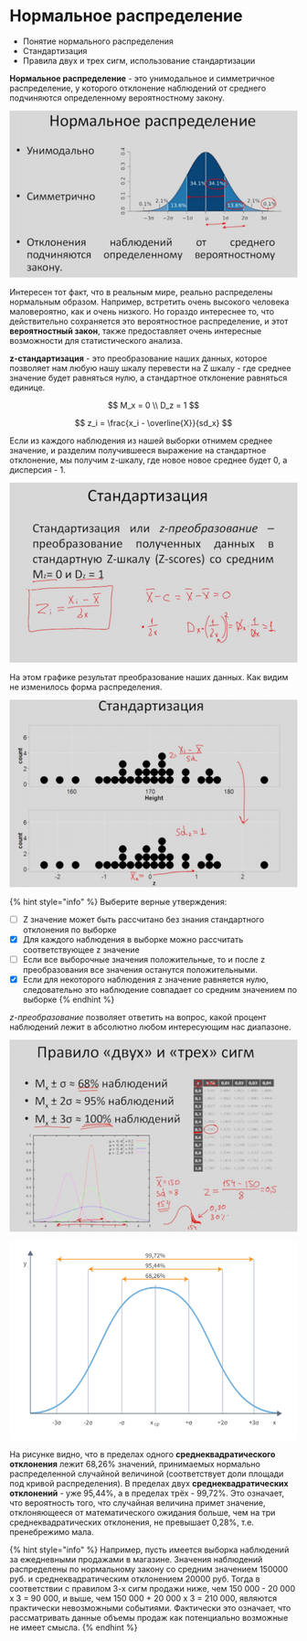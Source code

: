 # Нормальное распределение

* Понятие нормального распределения
* Стандартизация
* Правила двух и трех сигм, использование стандартизации

**Нормальное распределение** - это унимодальное и симметричное распределение, у которого отклонение наблюдений от среднего подчиняются определенному вероятностному закону.

![&#x41D;&#x43E;&#x440;&#x43C;&#x430;&#x43B;&#x44C;&#x43D;&#x43E;&#x435; &#x440;&#x430;&#x441;&#x43F;&#x440;&#x435;&#x434;&#x435;&#x43B;&#x435;&#x43D;&#x438;&#x435;](../.gitbook/assets/image%20%283%29.png)

Интересен тот факт, что в реальным мире, реально распределены нормальным образом. Например, встретить очень высокого человека маловероятно, как и очень низкого. Но гораздо интереснее то, что действительно сохраняется это вероятностное распределение, и этот **вероятностный закон**, также предоставляет очень интересные возможности для статистического анализа.

**z-стандартизация** - это преобразование наших данных, которое позволяет нам любую нашу шкалу перевести на Z шкалу - где среднее значение будет равняться нулю, а стандартное отклонение равняться единице.

$$
M_x = 0 \\
D_z = 1
$$

$$
z_i = \frac{x_i - \overline{X}}{sd_x}
$$

Если из каждого наблюдения из нашей выборки отнимем среднее значение, и разделим получившееся выражение на стандартное отклонение, мы получим z-шкалу, где новое новое среднее будет 0, а дисперсия - 1.

![&#x421;&#x442;&#x430;&#x43D;&#x434;&#x430;&#x440;&#x442;&#x438;&#x437;&#x430;&#x446;&#x438;&#x44F;](../.gitbook/assets/image%20%2825%29.png)

На этом графике результат преобразование наших данных. Как видим не изменилось форма распределения.

![&#x424;&#x43E;&#x440;&#x43C;&#x430; &#x440;&#x430;&#x441;&#x43F;&#x440;&#x435;&#x434;&#x435;&#x43B;&#x435;&#x43D;&#x438;&#x44F; &#x43F;&#x43E;&#x441;&#x43B;&#x435; &#x43F;&#x440;&#x435;&#x43E;&#x431;&#x440;&#x430;&#x437;&#x43E;&#x432;&#x430;&#x43D;&#x438;&#x44F;](../.gitbook/assets/image%20%2828%29.png)

{% hint style="info" %}
Выберите верные утверждения:

* [ ] Z значение может быть рассчитано без знания стандартного отклонения по выборке
* [x] Для каждого наблюдения в выборке можно рассчитать соответствующее z значение
* [ ] Если все выборочные значения положительные, то и после z преобразования все значения останутся положительными.
* [x] Если для некоторого наблюдения z значение равняется нулю, следовательно это наблюдение совпадает со средним значением по выборке
{% endhint %}

_z-преобразование_ позволяет ответить на вопрос, какой процент наблюдений лежит в абсолютно любом интересующим нас диапазоне.

![&#x41F;&#x440;&#x430;&#x432;&#x438;&#x43B;&#x43E; 2 &#x438; 3 &#x441;&#x438;&#x433;&#x43C;, &#x442;&#x430;&#x431;&#x43B;&#x438;&#x446;&#x430; &#x43D;&#x43E;&#x440;&#x43C;&#x430;&#x43B;&#x44C;&#x43D;&#x43E;&#x433;&#x43E; &#x440;&#x430;&#x441;&#x43F;&#x440;&#x435;&#x434;&#x435;&#x43B;&#x435;&#x43D;&#x438;&#x44F;](../.gitbook/assets/image%20%2835%29.png)

![](../.gitbook/assets/image%20%2832%29.png)

На рисунке видно, что в пределах одного **среднеквадратического отклонения** лежит 68,26% значений, принимаемых нормально распределенной случайной величиной \(соответствует доли площади под кривой распределения\). В пределах двух **среднеквадратических отклонений** - уже 95,44%, а в пределах трёх - 99,72%. Это означает, что вероятность того, что случайная величина примет значение, отклоняющееся от математического ожидания больше, чем на три среднеквадратических отклонения, не превышает 0,28%, т.е. пренебрежимо мала.

{% hint style="info" %}
 Например, пусть имеется выборка наблюдений за ежедневными продажами в магазине. Значения наблюдений распределены по нормальному закону со средним значением 150000 руб. и среднеквадратическим отклонением 20000 руб. Тогда в соответствии с правилом 3-х сигм продажи ниже, чем 150 000 - 20 000 x 3 = 90 000, и выше, чем 150 000 + 20 000 х 3 = 210 000, являются практически невозможными событиями. Фактически это означает, что рассматривать данные объемы продаж как потенциально возможные не имеет смысла.
{% endhint %}

